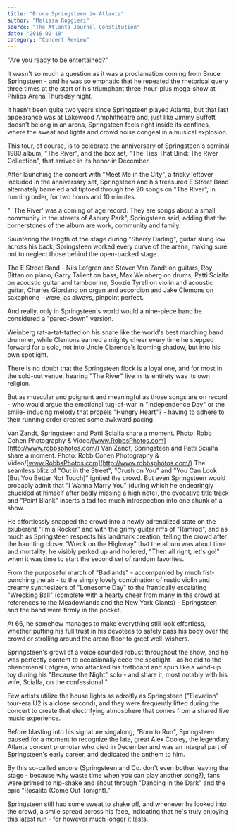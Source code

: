 ```yaml
---
title: "Bruce Springsteen in Atlanta"
author: "Melissa Ruggieri"
source: "The Atlanta Journal Constitution"
date: "2016-02-18"
category: "Concert Review"
---
```


"Are you ready to be entertained?"

It wasn't so much a question as it was a proclamation coming from Bruce Springsteen - and he was so emphatic that he repeated the rhetorical query three times at the start of his triumphant three-hour-plus mega-show at Philips Arena Thursday night.

It hasn't been quite two years since Springsteen played Atlanta, but that last appearance was at Lakewood Amphitheatre and, just like Jimmy Buffett doesn't belong in an arena, Springsteen feels right inside its confines, where the sweat and lights and crowd noise congeal in a musical explosion.

This tour, of course, is to celebrate the anniversary of Springsteen's seminal 1980 album, "The River", and the box set, "The Ties That Bind: The River Collection", that arrived in its honor in December.

After launching the concert with "Meet Me in the City", a frisky leftover included in the anniversary set, Springsteen and his treasured E Street Band alternately barreled and tiptoed through the 20 songs on "The River", in running order, for two hours and 10 minutes.

" 'The River' was a coming of age record. They are songs about a small community in the streets of Asbury Park", Springsteen said, adding that the cornerstones of the album are work, community and family.

Sauntering the length of the stage during "Sherry Darling", guitar slung low across his back, Springsteen worked every curve of the arena, making sure not to neglect those behind the open-backed stage.

The E Street Band - Nils Lofgren and Steven Van Zandt on guitars, Roy Bittan on piano, Garry Tallent on bass, Max Weinberg on drums, Patti Scialfa on acoustic guitar and tambourine, Soozie Tyrell on violin and acoustic guitar, Charles Giordano on organ and accordion and Jake Clemons on saxophone - were, as always, pinpoint perfect.

And really, only in Springsteen's world would a nine-piece band be considered a "pared-down" version.

Weinberg rat-a-tat-tatted on his snare like the world's best marching band drummer, while Clemons earned a mighty cheer every time he stepped forward for a solo, not into Uncle Clarence's looming shadow, but into his own spotlight.

There is no doubt that the Springsteen flock is a loyal one, and for most in the sold-out venue, hearing "The River" live in its entirety was its own religion.

But as muscular and poignant and meaningful as those songs are on record - who would argue the emotional tug-of-war in "Independence Day" or the smile- inducing melody that propels "Hungry Heart"? - having to adhere to their running order created some awkward pacing.

Van Zandt, Springsteen and Patti Scialfa share a moment. Photo: Robb Cohen Photography & Video/[www.RobbsPhotos.com](http://www.robbsphotos.com/) Van Zandt, Springsteen and Patti Scialfa share a moment. Photo: Robb Cohen Photography & Video/[www.RobbsPhotos.com](http://www.robbsphotos.com/) The seamless blitz of "Out in the Street", "Crush on You" and "You Can Look (But You Better Not Touch)" ignited the crowd. But even Springsteen would probably admit that "I Wanna Marry You" (during which he endearingly chuckled at himself after badly missing a high note), the evocative title track and "Point Blank" inserts a tad too much introspection into one chunk of a show.

He effortlessly snapped the crowd into a newly adrenalized state on the exuberant "I'm a Rocker" and with the grimy guitar riffs of "Ramrod", and as much as Springsteen respects his landmark creation, telling the crowd after the haunting closer "Wreck on the Highway" that the album was about time and mortality, he visibly perked up and hollered, "Then all right, let's go!" when it was time to start the second set of random favorites.

From the purposeful march of "Badlands" - accompanied by much fist-punching the air - to the simply lovely combination of rustic violin and creamy synthesizers of "Lonesome Day" to the frantically escalating "Wrecking Ball" (complete with a hearty cheer from many in the crowd at references to the Meadowlands and the New York Giants) - Springsteen and the band were firmly in the pocket.

At 66, he somehow manages to make everything still look effortless, whether putting his full trust in his devotees to safely pass his body over the crowd or strolling around the arena floor to greet well-wishers.

Springsteen's growl of a voice sounded robust throughout the show, and he was perfectly content to occasionally cede the spotlight - as he did to the phenomenal Lofgren, who attacked his fretboard and spun like a wind-up toy during his "Because the Night" solo - and share it, most notably with his wife, Scialfa, on the confessional "

Few artists utilize the house lights as adroitly as Springsteen ("Elevation" tour-era U2 is a close second), and they were frequently lifted during the concert to create that electrifying atmosphere that comes from a shared live music experience.

Before blasting into his signature singalong, "Born to Run", Springsteen paused for a moment to recognize the late, great Alex Cooley, the legendary Atlanta concert promoter who died in December and was an integral part of Springsteen's early career, and dedicated the anthem to him.

By this so-called encore (Springsteen and Co. don't even bother leaving the stage - because why waste time when you can play another song?), fans were primed to hip-shake and shout through "Dancing in the Dark" and the epic "Rosalita (Come Out Tonight)."

Springsteen still had some sweat to shake off, and whenever he looked into the crowd, a smile spread across his face, indicating that he's truly enjoying this latest run - for however much longer it lasts.